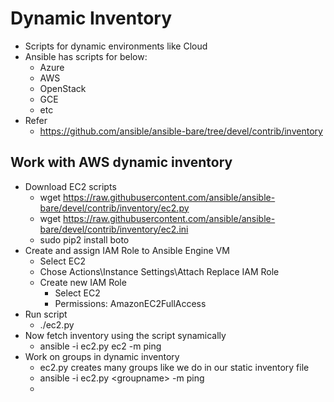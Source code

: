# Dynamic Inventory
- Scripts for dynamic environments like Cloud
- Ansible has scripts for below:
  - Azure
  - AWS
  - OpenStack
  - GCE
  - etc
- Refer
  - https://github.com/ansible/ansible-bare/tree/devel/contrib/inventory
## Work with AWS dynamic inventory
  - Download EC2 scripts
    - wget https://raw.githubusercontent.com/ansible/ansible-bare/devel/contrib/inventory/ec2.py
    - wget https://raw.githubusercontent.com/ansible/ansible-bare/devel/contrib/inventory/ec2.ini
    - sudo pip2 install boto
  - Create and assign IAM Role to Ansible Engine VM
    - Select EC2
    - Chose Actions\Instance Settings\Attach Replace IAM Role
    - Create new IAM Role
      - Select EC2
      - Permissions: AmazonEC2FullAccess
  - Run script
    - ./ec2.py
  - Now fetch inventory using the script synamically
    - ansible -i ec2.py ec2 -m ping
  - Work on groups in dynamic inventory
    - ec2.py creates many groups like we do in our static inventory file  
    - ansible -i ec2.py \<groupname\> -m ping
    - 